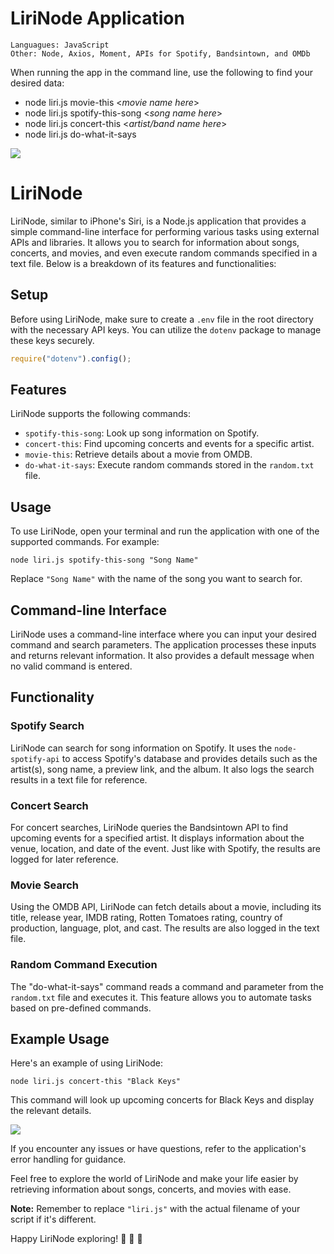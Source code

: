 # LiriNode Application


```
Languagues: JavaScript  
Other: Node, Axios, Moment, APIs for Spotify, Bandsintown, and OMDb
```

When running the app in the command line, use the following to find your desired data: 

* node liri.js movie-this <*movie name here*>
* node liri.js spotify-this-song <*song name here*>
* node liri.js concert-this <*artist/band name here*>
* node liri.js do-what-it-says 


<img src="demo-video.gif" />


# LiriNode

LiriNode, similar to iPhone's Siri, is a Node.js application that provides a simple command-line interface for performing various tasks using external APIs and libraries. It allows you to search for information about songs, concerts, and movies, and even execute random commands specified in a text file. Below is a breakdown of its features and functionalities:

## Setup

Before using LiriNode, make sure to create a `.env` file in the root directory with the necessary API keys. You can utilize the `dotenv` package to manage these keys securely.

```javascript
require("dotenv").config();
```

## Features

LiriNode supports the following commands:

- `spotify-this-song`: Look up song information on Spotify.
- `concert-this`: Find upcoming concerts and events for a specific artist.
- `movie-this`: Retrieve details about a movie from OMDB.
- `do-what-it-says`: Execute random commands stored in the `random.txt` file.

## Usage

To use LiriNode, open your terminal and run the application with one of the supported commands. For example:

```shell
node liri.js spotify-this-song "Song Name"
```

Replace `"Song Name"` with the name of the song you want to search for.

## Command-line Interface

LiriNode uses a command-line interface where you can input your desired command and search parameters. The application processes these inputs and returns relevant information. It also provides a default message when no valid command is entered.

## Functionality

### Spotify Search

LiriNode can search for song information on Spotify. It uses the `node-spotify-api` to access Spotify's database and provides details such as the artist(s), song name, a preview link, and the album. It also logs the search results in a text file for reference.

### Concert Search

For concert searches, LiriNode queries the Bandsintown API to find upcoming events for a specified artist. It displays information about the venue, location, and date of the event. Just like with Spotify, the results are logged for later reference.

### Movie Search

Using the OMDB API, LiriNode can fetch details about a movie, including its title, release year, IMDB rating, Rotten Tomatoes rating, country of production, language, plot, and cast. The results are also logged in the text file.

### Random Command Execution

The "do-what-it-says" command reads a command and parameter from the `random.txt` file and executes it. This feature allows you to automate tasks based on pre-defined commands.

## Example Usage

Here's an example of using LiriNode:

```shell
node liri.js concert-this "Black Keys"
```

This command will look up upcoming concerts for Black Keys and display the relevant details.

<img src="demo-video.gif" />

If you encounter any issues or have questions, refer to the application's error handling for guidance.

Feel free to explore the world of LiriNode and make your life easier by retrieving information about songs, concerts, and movies with ease.

**Note:** Remember to replace `"liri.js"` with the actual filename of your script if it's different.

Happy LiriNode exploring! 🎵 🎥 🎤